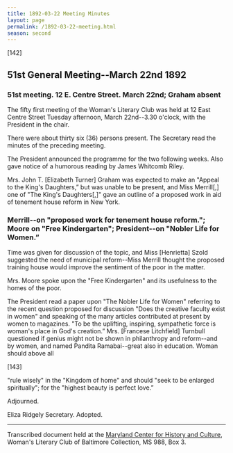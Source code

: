 ```yaml
---
title: 1892-03-22 Meeting Minutes
layout: page
permalink: /1892-03-22-meeting.html
season: second
---
```


<style>
    #maincontent{
        font-size:1.4em;
    }
</style>
[142]

## 51st General Meeting--March 22nd 1892

### 51st meeting. 12 E. Centre Street. March 22nd; Graham absent

The fifty first meeting of the Woman's Literary Club was held at 12 East Centre Street Tuesday afternoon, March 22nd--3.30 o'clock, with the President in the chair.

There were about thirty six (36) persons present. The Secretary read the minutes of the preceding meeting.

The President announced the programme for the two following weeks. Also gave notice of a humorous reading by James Whitcomb Riley.

Mrs. John T. [Elizabeth Turner] Graham was expected to make an "Appeal to the King's Daughters,” but was unable to be present, and Miss Merrill[,] one of "The King's Daughters[,]" gave an outline of a proposed work in aid of tenement house reform in New York.

### Merrill--on "proposed work for tenement house reform."; Moore on "Free Kindergarten"; President--on "Nobler Life for Women.”

Time was given for discussion of the topic, and Miss [Henrietta] Szold suggested the need of municipal reform--Miss Merrill thought the proposed training house would improve the sentiment of the poor in the matter.

Mrs. Moore spoke upon the "Free Kindergarten" and its usefulness to the homes of the poor.

The President read a paper upon "The Nobler Life for Women" referring to the recent question proposed for discussion "Does the creative faculty exist in women" and speaking of the many articles contributed at present by women to magazines. "To be the uplifting, inspiring, sympathetic force is woman's place in God's creation.” Mrs. [Francese Litchfield] Turnbull questioned if genius might not be shown in philanthropy and reform--and by women, and named Pandita Ramabai--great also in education. Woman should above all

[143]

"rule wisely" in the "Kingdom of home" and should "seek to be enlarged spiritually"; for the "highest beauty is perfect love.”

Adjourned.

Eliza Ridgely
Secretary.
Adopted.

<hr>

Transcribed document held at the [Maryland Center for History and Culture](http://mdhs.org/), Woman's Literary Club of Baltimore Collection, MS 988, Box 3. 